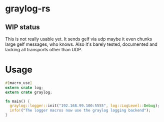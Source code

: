 # graylog-rs

## WIP status

This is not really usable yet. It sends gelf via udp maybe it even chunks large gelf messages, who knows.
Also it's barely tested, documented and lacking all transports other than UDP. 

# Usage

```rust
#[macro_use]
extern crate log;
extern crate graylog;

fn main() {
  graylog::logger::init("192.168.99.100:5555", log::LogLevel::Debug);
  info!("The logger macros now use the graylog logging backend");
}
```
